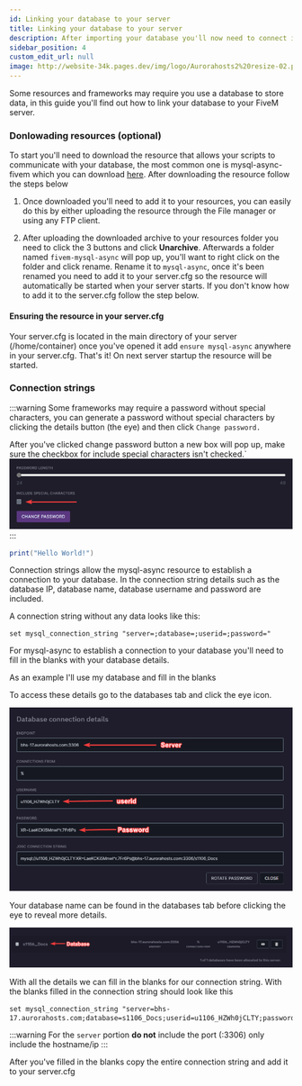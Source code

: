 ```yaml
---
id: Linking your database to your server
title: Linking your database to your server
description: After importing your database you'll now need to connect it to your server, in this guide you'll learn how to.
sidebar_position: 4
custom_edit_url: null
image: http://website-34k.pages.dev/img/logo/Aurorahosts2%20resize-02.png
---
```


Some resources and frameworks may require you use a database to store data, in this guide you'll find out how to link your database to your FiveM server.

### Donlowading resources (optional)

To start you'll need to download the resource that allows your scripts to communicate with your database, the most common one is mysql-async-fivem which you can download [here](https://github.com/brouznouf/fivem-mysql-async/releases/). After downloading the resource follow the steps below

1. Once downloaded you'll need to add it to your resources, you can easily do this by either uploading the resource through the File manager or using any FTP client.

2. After uploading the downloaded archive to your resources folder you need to click the 3 buttons and click **Unarchive**. Afterwards a folder named `fivem-mysql-async` will pop up, you'll want to right click on the folder and click rename. Rename it to `mysql-async`, once it's been renamed you need to add it to your server.cfg so the resource will automatically be started when your server starts. If you don't know how to add it to the server.cfg follow the step below.

#### Ensuring the resource in your server.cfg

Your server.cfg is located in the main directory of your server (/home/container) once you've opened it add `ensure mysql-async` anywhere in your server.cfg. That's it! On next server startup the resource will be started.


### Connection strings

:::warning
Some frameworks may require a password without special characters, you can generate a password without special characters by clicking the details button (the eye) and then click `Change password.`

After you've clicked change password button a new box will pop up, make sure the checkbox for include special characters isn't checked.`
![Change password](../../../images/Game_servers/gta/database/3_changepassword.png)
:::

```lua
print("Hello World!")
```

Connection strings allow the mysql-async resource to establish a connection to your database. In the connection string details such as the database IP, database name, database username and password are included.

A connection string without any data looks like this:

```
set mysql_connection_string "server=;database=;userid=;password="
```

For mysql-async to establish a connection to your database you'll need to fill in the blanks with your database details.

As an example I'll use my database and fill in the blanks

To access these details go to the databases tab and click the eye icon.

![Database details](../../../images/Game_servers/gta/database/1_details.png)

Your database name can be found in the databases tab before clicking the eye to reveal more details.

![Database name](../../../images/Game_servers/gta/database/2_databasename.png)

With all the details we can fill in the blanks for our connection string. With the blanks filled in the connection string should look like this

```
set mysql_connection_string "server=bhs-17.aurorahosts.com;database=s1106_Docs;userid=u1106_HZWh0jCLTY;password=XR=LaeKCKi5Mnwl^r.7Fr6Ps"
```
:::warning
For the `server` portion **do not** include the port (:3306) only include the hostname/ip
:::

After you've filled in the blanks copy the entire connection string and add it to your server.cfg